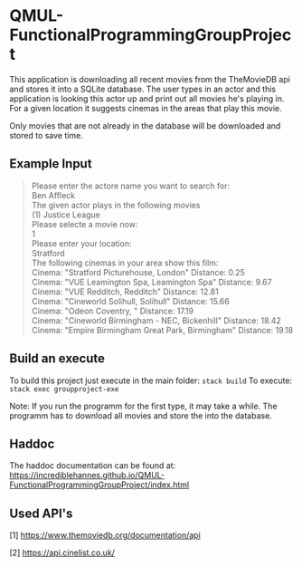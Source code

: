 # QMUL-FunctionalProgrammingGroupProject
This application is downloading all recent movies from the TheMovieDB api and
stores it into a SQLite database. The user types in an actor and this application
is looking this actor up and print out all movies he's playing in. For a given
location it suggests cinemas in the areas that play this movie.

Only movies that are not already in the database will be downloaded and stored to
save time.

## Example Input

> Please enter the actore name you want to search for:   
> Ben Affleck    
> The given actor plays in the following movies    
> (1) Justice League    
> Please selecte a movie now:    
> 1    
> Please enter your location:    
> Stratford    
> The following cinemas in your area show this film:    
> Cinema: "Stratford Picturehouse, London" Distance: 0.25    
> Cinema: "VUE Leamington Spa, Leamington Spa" Distance: 9.67    
> Cinema: "VUE Redditch, Redditch" Distance: 12.81   
> Cinema: "Cineworld Solihull, Solihull" Distance: 15.66    
> Cinema: "Odeon Coventry, " Distance: 17.19    
> Cinema: "Cineworld Birmingham - NEC, Bickenhill" Distance: 18.42   
> Cinema: "Empire Birmingham Great Park, Birmingham" Distance: 19.18    

## Build an execute
To build this project just execute in the main folder:
`stack build`
To execute:
`stack exec groupproject-exe`

Note: If you run the programm for the first type, it may take a while. The programm
has to download all movies and store the into the database.

## Haddoc
The haddoc documentation can be found at:
https://incrediblehannes.github.io/QMUL-FunctionalProgrammingGroupProject/index.html

## Used API's
[1] https://www.themoviedb.org/documentation/api

[2] https://api.cinelist.co.uk/
